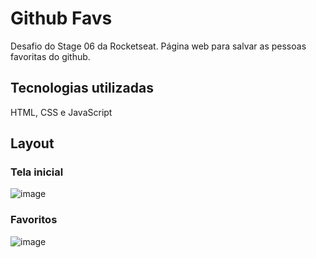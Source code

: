 # Github Favs
Desafio do Stage 06 da Rocketseat. Página web para salvar as pessoas favoritas do github.

## Tecnologias utilizadas
HTML, CSS e JavaScript

## Layout

### Tela inicial
![image](https://user-images.githubusercontent.com/94807208/169396066-994b6905-a352-4163-9d6b-7787a5b9d51a.png)

### Favoritos
![image](https://user-images.githubusercontent.com/94807208/169395943-91946b27-dc57-4b3b-834b-6863e7584d05.png)
